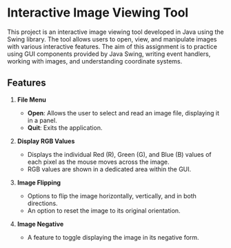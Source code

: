 # Interactive Image Viewing Tool

This project is an interactive image viewing tool developed in Java using the Swing library. The tool allows users to open, view, and manipulate images with various interactive features. The aim of this assignment is to practice using GUI components provided by Java Swing, writing event handlers, working with images, and understanding coordinate systems.

## Features

1. **File Menu**
   - **Open**: Allows the user to select and read an image file, displaying it in a panel.
   - **Quit**: Exits the application.

2. **Display RGB Values**
   - Displays the individual Red (R), Green (G), and Blue (B) values of each pixel as the mouse moves across the image.
   - RGB values are shown in a dedicated area within the GUI.

3. **Image Flipping**
   - Options to flip the image horizontally, vertically, and in both directions.
   - An option to reset the image to its original orientation.

4. **Image Negative**
   - A feature to toggle displaying the image in its negative form.
